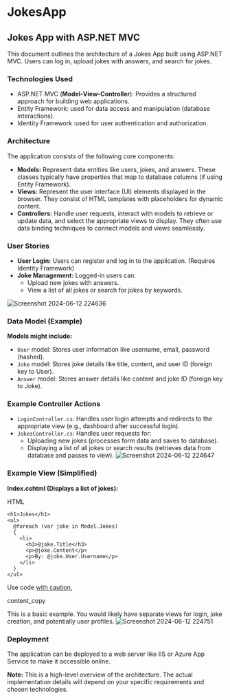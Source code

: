 # JokesApp
## Jokes App with ASP.NET MVC

This document outlines the architecture of a Jokes App built using ASP.NET MVC. Users can log in, upload jokes with answers, and search for jokes.

### Technologies Used

-   ASP.NET MVC (**Model-View-Controller**): Provides a structured approach for building web applications.
-   Entity Framework: used for data access and manipulation (database interactions).
-   Identity Framework :used for user authentication and authorization.

### Architecture

The application consists of the following core components:

-   **Models:** Represent data entities like users, jokes, and answers. These classes typically have properties that map to database columns (if using Entity Framework).
-   **Views:** Represent the user interface (UI) elements displayed in the browser. They consist of HTML templates with placeholders for dynamic content.
-   **Controllers:** Handle user requests, interact with models to retrieve or update data, and select the appropriate views to display. They often use data binding techniques to connect models and views seamlessly.

### User Stories

-   **User Login:** Users can register and log in to the application. (Requires Identity Framework)
-   **Joke Management:** Logged-in users can:
    -   Upload new jokes with answers.
    -   View a list of all jokes or search for jokes by keywords.

![Screenshot 2024-06-12 224636](https://github.com/Abhishek32971/JokesApp.NETCore6/assets/97088891/a965c852-56ea-4fea-946e-73ec1333d3f7)

### Data Model (Example)

**Models might include:**

-   `User` model: Stores user information like username, email, password (hashed).
-   `Joke` model: Stores joke details like title, content, and user ID (foreign key to User).
-   `Answer` model: Stores answer details like content and joke ID (foreign key to Joke).

### Example Controller Actions

-   `LoginController.cs`: Handles user login attempts and redirects to the appropriate view (e.g., dashboard after successful login).
-   `JokesController.cs`: Handles user requests for:
    -   Uploading new jokes (processes form data and saves to database).
    -   Displaying a list of all jokes or search results (retrieves data from database and passes to view).
![Screenshot 2024-06-12 224647](https://github.com/Abhishek32971/JokesApp.NETCore6/assets/97088891/f23826f3-1567-4acd-81a8-9044bca54d02)

### Example View (Simplified)

**Index.cshtml (Displays a list of jokes):**

HTML

```
<h1>Jokes</h1>
<ul>
  @foreach (var joke in Model.Jokes)
  {
    <li>
      <h3>@joke.Title</h3>
      <p>@joke.Content</p>
      <p>By: @joke.User.Username</p>
    </li>
  }
</ul>

```

Use code [with caution.](/faq#coding)

content_copy

This is a basic example. You would likely have separate views for login, joke creation, and potentially user profiles.
![Screenshot 2024-06-12 224751](https://github.com/Abhishek32971/JokesApp.NETCore6/assets/97088891/6547039c-ae04-4865-91eb-d239f153131b)


### Deployment 

The application can be deployed to a web server like IIS or Azure App Service to make it accessible online.

**Note:** This is a high-level overview of the architecture. The actual implementation details will depend on your specific requirements and chosen technologies.
